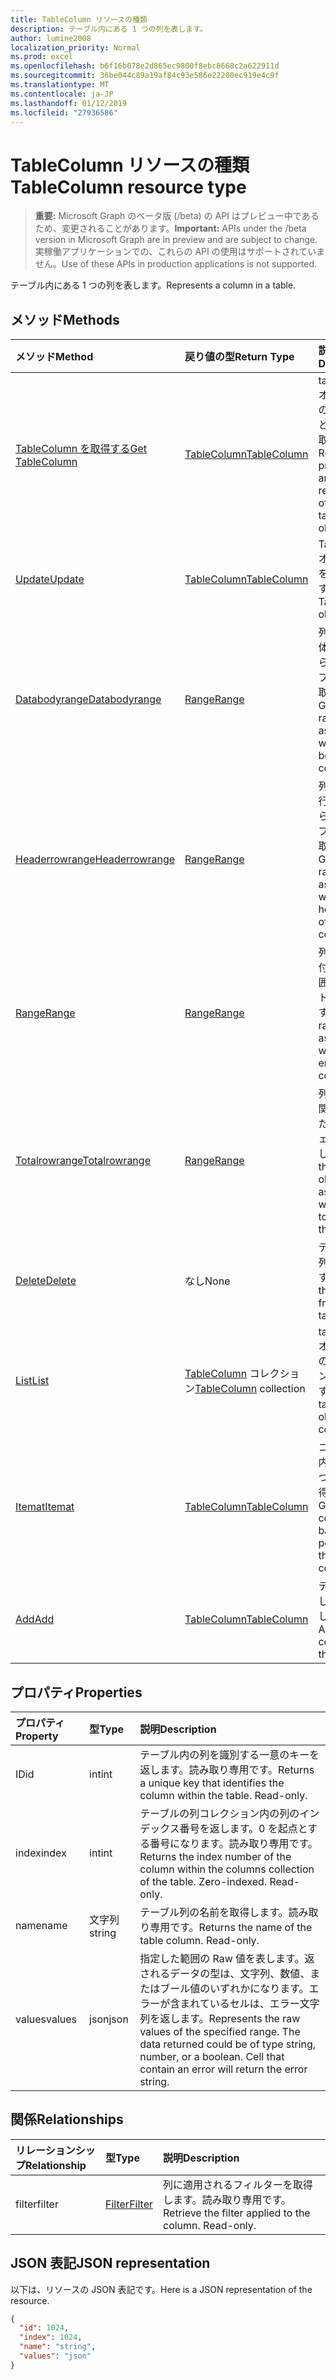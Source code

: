 ```yaml
---
title: TableColumn リソースの種類
description: テーブル内にある 1 つの列を表します。
author: lumine2008
localization_priority: Normal
ms.prod: excel
ms.openlocfilehash: b6f16b078e2d865ec9800f8ebc8668c2a622911d
ms.sourcegitcommit: 36be044c89a19af84c93e586e22200ec919e4c9f
ms.translationtype: MT
ms.contentlocale: ja-JP
ms.lasthandoff: 01/12/2019
ms.locfileid: "27936586"
---
```

# <a name="tablecolumn-resource-type"></a><span data-ttu-id="65b94-103">TableColumn リソースの種類</span><span class="sxs-lookup"><span data-stu-id="65b94-103">TableColumn resource type</span></span>

> <span data-ttu-id="65b94-104">**重要:** Microsoft Graph のベータ版 (/beta) の API はプレビュー中であるため、変更されることがあります。</span><span class="sxs-lookup"><span data-stu-id="65b94-104">**Important:** APIs under the /beta version in Microsoft Graph are in preview and are subject to change.</span></span> <span data-ttu-id="65b94-105">実稼働アプリケーションでの、これらの API の使用はサポートされていません。</span><span class="sxs-lookup"><span data-stu-id="65b94-105">Use of these APIs in production applications is not supported.</span></span>

<span data-ttu-id="65b94-106">テーブル内にある 1 つの列を表します。</span><span class="sxs-lookup"><span data-stu-id="65b94-106">Represents a column in a table.</span></span>


## <a name="methods"></a><span data-ttu-id="65b94-107">メソッド</span><span class="sxs-lookup"><span data-stu-id="65b94-107">Methods</span></span>

| <span data-ttu-id="65b94-108">メソッド</span><span class="sxs-lookup"><span data-stu-id="65b94-108">Method</span></span>           | <span data-ttu-id="65b94-109">戻り値の型</span><span class="sxs-lookup"><span data-stu-id="65b94-109">Return Type</span></span>    |<span data-ttu-id="65b94-110">説明</span><span class="sxs-lookup"><span data-stu-id="65b94-110">Description</span></span>|
|:---------------|:--------|:----------|
|[<span data-ttu-id="65b94-111">TableColumn を取得する</span><span class="sxs-lookup"><span data-stu-id="65b94-111">Get TableColumn</span></span>](../api/tablecolumn-get.md) | [<span data-ttu-id="65b94-112">TableColumn</span><span class="sxs-lookup"><span data-stu-id="65b94-112">TableColumn</span></span>](tablecolumn.md) |<span data-ttu-id="65b94-113">tableColumn オブジェクトのプロパティと関係を読み取ります。</span><span class="sxs-lookup"><span data-stu-id="65b94-113">Read properties and relationships of tableColumn object.</span></span>|
|[<span data-ttu-id="65b94-114">Update</span><span class="sxs-lookup"><span data-stu-id="65b94-114">Update</span></span>](../api/tablecolumn-update.md) | [<span data-ttu-id="65b94-115">TableColumn</span><span class="sxs-lookup"><span data-stu-id="65b94-115">TableColumn</span></span>](tablecolumn.md) |<span data-ttu-id="65b94-116">TableColumn オブジェクトを更新します。</span><span class="sxs-lookup"><span data-stu-id="65b94-116">Update TableColumn object.</span></span> |
|[<span data-ttu-id="65b94-117">Databodyrange</span><span class="sxs-lookup"><span data-stu-id="65b94-117">Databodyrange</span></span>](../api/tablecolumn-databodyrange.md)|[<span data-ttu-id="65b94-118">Range</span><span class="sxs-lookup"><span data-stu-id="65b94-118">Range</span></span>](range.md)|<span data-ttu-id="65b94-119">列のデータ本体に関連付けられた範囲オブジェクトを取得します。</span><span class="sxs-lookup"><span data-stu-id="65b94-119">Gets the range object associated with the data body of the column.</span></span>|
|[<span data-ttu-id="65b94-120">Headerrowrange</span><span class="sxs-lookup"><span data-stu-id="65b94-120">Headerrowrange</span></span>](../api/tablecolumn-headerrowrange.md)|[<span data-ttu-id="65b94-121">Range</span><span class="sxs-lookup"><span data-stu-id="65b94-121">Range</span></span>](range.md)|<span data-ttu-id="65b94-122">列のヘッダー行に関連付けられた範囲オブジェクトを取得します。</span><span class="sxs-lookup"><span data-stu-id="65b94-122">Gets the range object associated with the header row of the column.</span></span>|
|[<span data-ttu-id="65b94-123">Range</span><span class="sxs-lookup"><span data-stu-id="65b94-123">Range</span></span>](../api/tablecolumn-range.md)|[<span data-ttu-id="65b94-124">Range</span><span class="sxs-lookup"><span data-stu-id="65b94-124">Range</span></span>](range.md)|<span data-ttu-id="65b94-125">列全体に関連付けられた範囲オブジェクトを取得します。</span><span class="sxs-lookup"><span data-stu-id="65b94-125">Gets the range object associated with the entire column.</span></span>|
|[<span data-ttu-id="65b94-126">Totalrowrange</span><span class="sxs-lookup"><span data-stu-id="65b94-126">Totalrowrange</span></span>](../api/tablecolumn-totalrowrange.md)|[<span data-ttu-id="65b94-127">Range</span><span class="sxs-lookup"><span data-stu-id="65b94-127">Range</span></span>](range.md)|<span data-ttu-id="65b94-128">列の集計行に関連付けられた範囲オブジェクトを取得します。</span><span class="sxs-lookup"><span data-stu-id="65b94-128">Gets the range object associated with the totals row of the column.</span></span>|
|[<span data-ttu-id="65b94-129">Delete</span><span class="sxs-lookup"><span data-stu-id="65b94-129">Delete</span></span>](../api/tablecolumn-delete.md)|<span data-ttu-id="65b94-130">なし</span><span class="sxs-lookup"><span data-stu-id="65b94-130">None</span></span>|<span data-ttu-id="65b94-131">テーブルから列を削除します。</span><span class="sxs-lookup"><span data-stu-id="65b94-131">Deletes the column from the table.</span></span>|
|[<span data-ttu-id="65b94-132">List</span><span class="sxs-lookup"><span data-stu-id="65b94-132">List</span></span>](../api/tablecolumn-list.md) | <span data-ttu-id="65b94-133">[TableColumn](tablecolumn.md) コレクション</span><span class="sxs-lookup"><span data-stu-id="65b94-133">[TableColumn](tablecolumn.md) collection</span></span> |<span data-ttu-id="65b94-134">tableColumn オブジェクトのコレクションを取得します。</span><span class="sxs-lookup"><span data-stu-id="65b94-134">Get tableColumn object collection.</span></span> |
|[<span data-ttu-id="65b94-135">Itemat</span><span class="sxs-lookup"><span data-stu-id="65b94-135">Itemat</span></span>](../api/tablecolumncollection-itemat.md)|[<span data-ttu-id="65b94-136">TableColumn</span><span class="sxs-lookup"><span data-stu-id="65b94-136">TableColumn</span></span>](tablecolumn.md)|<span data-ttu-id="65b94-137">コレクション内の位置に基づいて列を取得します。</span><span class="sxs-lookup"><span data-stu-id="65b94-137">Gets a column based on its position in the collection.</span></span>|
|[<span data-ttu-id="65b94-138">Add</span><span class="sxs-lookup"><span data-stu-id="65b94-138">Add</span></span>](../api/tablecolumncollection-add.md)|[<span data-ttu-id="65b94-139">TableColumn</span><span class="sxs-lookup"><span data-stu-id="65b94-139">TableColumn</span></span>](tablecolumn.md)|<span data-ttu-id="65b94-140">テーブルに新しい列を追加します。</span><span class="sxs-lookup"><span data-stu-id="65b94-140">Adds a new column to the table.</span></span>|

## <a name="properties"></a><span data-ttu-id="65b94-141">プロパティ</span><span class="sxs-lookup"><span data-stu-id="65b94-141">Properties</span></span>
| <span data-ttu-id="65b94-142">プロパティ</span><span class="sxs-lookup"><span data-stu-id="65b94-142">Property</span></span>     | <span data-ttu-id="65b94-143">型</span><span class="sxs-lookup"><span data-stu-id="65b94-143">Type</span></span>   |<span data-ttu-id="65b94-144">説明</span><span class="sxs-lookup"><span data-stu-id="65b94-144">Description</span></span>|
|:---------------|:--------|:----------|
|<span data-ttu-id="65b94-145">ID</span><span class="sxs-lookup"><span data-stu-id="65b94-145">id</span></span>|<span data-ttu-id="65b94-146">int</span><span class="sxs-lookup"><span data-stu-id="65b94-146">int</span></span>|<span data-ttu-id="65b94-p102">テーブル内の列を識別する一意のキーを返します。読み取り専用です。</span><span class="sxs-lookup"><span data-stu-id="65b94-p102">Returns a unique key that identifies the column within the table. Read-only.</span></span>|
|<span data-ttu-id="65b94-149">index</span><span class="sxs-lookup"><span data-stu-id="65b94-149">index</span></span>|<span data-ttu-id="65b94-150">int</span><span class="sxs-lookup"><span data-stu-id="65b94-150">int</span></span>|<span data-ttu-id="65b94-p103">テーブルの列コレクション内の列のインデックス番号を返します。0 を起点とする番号になります。読み取り専用です。</span><span class="sxs-lookup"><span data-stu-id="65b94-p103">Returns the index number of the column within the columns collection of the table. Zero-indexed. Read-only.</span></span>|
|<span data-ttu-id="65b94-154">name</span><span class="sxs-lookup"><span data-stu-id="65b94-154">name</span></span>|<span data-ttu-id="65b94-155">文字列</span><span class="sxs-lookup"><span data-stu-id="65b94-155">string</span></span>|<span data-ttu-id="65b94-p104">テーブル列の名前を取得します。読み取り専用です。</span><span class="sxs-lookup"><span data-stu-id="65b94-p104">Returns the name of the table column. Read-only.</span></span>|
|<span data-ttu-id="65b94-158">values</span><span class="sxs-lookup"><span data-stu-id="65b94-158">values</span></span>|<span data-ttu-id="65b94-159">json</span><span class="sxs-lookup"><span data-stu-id="65b94-159">json</span></span>|<span data-ttu-id="65b94-p105">指定した範囲の Raw 値を表します。返されるデータの型は、文字列、数値、またはブール値のいずれかになります。エラーが含まれているセルは、エラー文字列を返します。</span><span class="sxs-lookup"><span data-stu-id="65b94-p105">Represents the raw values of the specified range. The data returned could be of type string, number, or a boolean. Cell that contain an error will return the error string.</span></span>|

## <a name="relationships"></a><span data-ttu-id="65b94-163">関係</span><span class="sxs-lookup"><span data-stu-id="65b94-163">Relationships</span></span>
| <span data-ttu-id="65b94-164">リレーションシップ</span><span class="sxs-lookup"><span data-stu-id="65b94-164">Relationship</span></span> | <span data-ttu-id="65b94-165">型</span><span class="sxs-lookup"><span data-stu-id="65b94-165">Type</span></span>   |<span data-ttu-id="65b94-166">説明</span><span class="sxs-lookup"><span data-stu-id="65b94-166">Description</span></span>|
|:---------------|:--------|:----------|
|<span data-ttu-id="65b94-167">filter</span><span class="sxs-lookup"><span data-stu-id="65b94-167">filter</span></span>|[<span data-ttu-id="65b94-168">Filter</span><span class="sxs-lookup"><span data-stu-id="65b94-168">Filter</span></span>](filter.md)|<span data-ttu-id="65b94-p106">列に適用されるフィルターを取得します。読み取り専用です。</span><span class="sxs-lookup"><span data-stu-id="65b94-p106">Retrieve the filter applied to the column. Read-only.</span></span>|

## <a name="json-representation"></a><span data-ttu-id="65b94-171">JSON 表記</span><span class="sxs-lookup"><span data-stu-id="65b94-171">JSON representation</span></span>

<span data-ttu-id="65b94-172">以下は、リソースの JSON 表記です。</span><span class="sxs-lookup"><span data-stu-id="65b94-172">Here is a JSON representation of the resource.</span></span>

<!-- {
  "blockType": "resource",
  "optionalProperties": [

  ],
  "@odata.type": "microsoft.graph.tableColumn"
}-->

```json
{
  "id": 1024,
  "index": 1024,
  "name": "string",
  "values": "json"
}

```

<!-- uuid: 8fcb5dbc-d5aa-4681-8e31-b001d5168d79
2015-10-25 14:57:30 UTC -->
<!-- {
  "type": "#page.annotation",
  "description": "TableColumn resource",
  "keywords": "",
  "section": "documentation",
  "tocPath": ""
}-->
